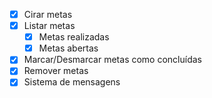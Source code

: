 - [x] Cirar metas
- [x] Listar metas
   - [x] Metas realizadas
   - [x] Metas abertas
- [x] Marcar/Desmarcar metas como concluídas
- [x] Remover metas
- [x] Sistema de mensagens